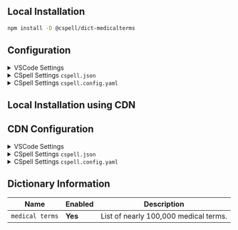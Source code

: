 ## Local Installation

```sh
npm install -D @cspell/dict-medicalterms
```

## Configuration

<details>
<summary>VSCode Settings</summary>

Add the following to your VSCode settings:

**`.vscode/settings.json`**

```jsonc
{
  "cSpell.import": ["@cspell/dict-medicalterms/cspell-ext.json"],
  "cSpell.dictionaries": ["medical terms"],
}
```

</details>

<details>
<summary>CSpell Settings <code>cspell.json</code></summary>

**`cspell.json`**

```jsonc
{
  "import": ["@cspell/dict-medicalterms/cspell-ext.json"],
  "dictionaries": ["medical terms"],
}
```

</details>

<details>
<summary>CSpell Settings <code>cspell.config.yaml</code></summary>

**`cspell.config.yaml`**

```yaml
import:
  - '@cspell/dict-medicalterms/cspell-ext.json'
dictionaries:
  - medical terms
```

</details>

## Local Installation using CDN

## CDN Configuration

<details>
<summary>VSCode Settings</summary>

Add the following to your VSCode settings:

**`.vscode/settings.json`**

```jsonc
{
  "cSpell.import": ["https://cdn.jsdelivr.net/npm/@cspell/dict-medicalterms@latest/cspell-ext.json/cspell-ext.json"],
  "cSpell.dictionaries": ["medical terms"],
}
```

</details>

<details>
<summary>CSpell Settings <code>cspell.json</code></summary>

**`cspell.json`**

```jsonc
{
  "import": ["https://cdn.jsdelivr.net/npm/@cspell/dict-medicalterms@latest/cspell-ext.json/cspell-ext.json"],
  "dictionaries": ["medical terms"],
}
```

</details>

<details>
<summary>CSpell Settings <code>cspell.config.yaml</code></summary>

**`cspell.config.yaml`**

```yaml
import:
  - https://cdn.jsdelivr.net/npm/@cspell/dict-medicalterms@latest/cspell-ext.json/cspell-ext.json
dictionaries:
  - medical terms
```

</details>

## Dictionary Information

| Name            | Enabled | Description                           |
| --------------- | ------- | ------------------------------------- |
| `medical terms` | **Yes** | List of nearly 100,000 medical terms. |
